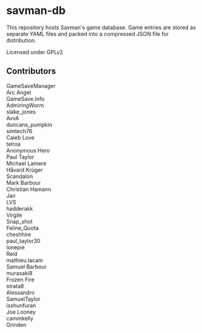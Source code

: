 savman-db
=========

This repository hosts Savman's game database. Game entries are stored as separate YAML files
and packed into a compressed JSON file for distribution.

Licensed under GPLv2

Contributors
------------

GameSaveManager  
Arc Angel  
GameSave.Info  
AdmiringWorm  
slake_jones  
AvvA  
duncans_pumpkin  
simtech76  
Caleb Love  
telroa  
Anonymous Hero  
Paul Taylor  
Michael Lamere  
Håvard Krüger  
Scandalon  
Mark Barbour  
Christian Hamann  
Jan  
LVS  
hadderakk  
Virgile  
Snap_shot  
Feline_Quota  
cheshhire  
paul_taylor30  
lonepie  
Reid  
mathieu.lacam  
Samuel Barbour  
murasaki8  
Frozen Fire  
strata8  
Alessandro  
SamuelTaylor  
isshunfuran  
Joe Looney  
cammkelly  
Grinden